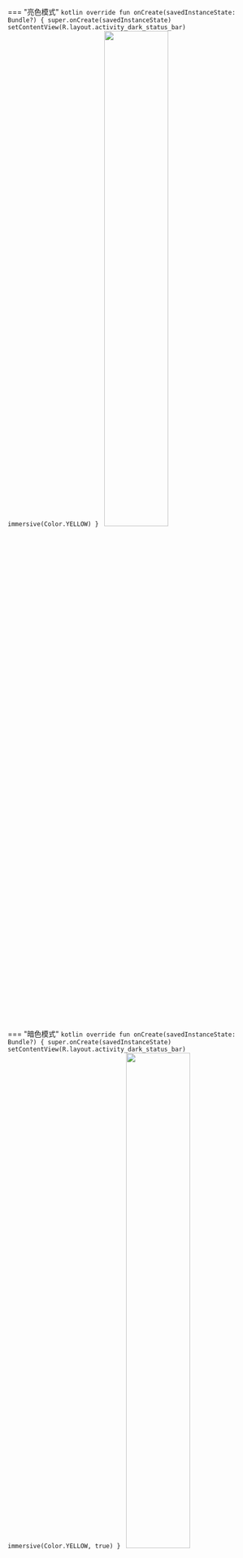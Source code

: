 === "亮色模式"
    ```kotlin
    override fun onCreate(savedInstanceState: Bundle?) {
        super.onCreate(savedInstanceState)
        setContentView(R.layout.activity_dark_status_bar)
        immersive(Color.YELLOW)
    }
    ```
    <img src="https://i.imgur.com/OV4EJIS.png" width="50%"/>

=== "暗色模式"
    ```kotlin
    override fun onCreate(savedInstanceState: Bundle?) {
        super.onCreate(savedInstanceState)
        setContentView(R.layout.activity_dark_status_bar)
        immersive(Color.YELLOW, true)
    }
    ```
    <img src="https://i.imgur.com/zzGUGWV.png" width="50%"/>


`immersive`这个函数还可以传入View进去, 就会自动使用View的背景色作为状态栏颜色.

```kotlin
class MainActivity : BaseMenuActivity() {

    override fun onCreate(savedInstanceState: Bundle?) {
        super.onCreate(savedInstanceState)
        setContentView(R.layout.activity_main)
        toolbar.inflateMenu(R.menu.menu_main)
        toolbar.setOnMenuItemClickListener { onOptionsItemSelected(it) }
        immersive(toolbar)
        // or dark status bar
        // immersive(toolbar, true)
    }
}
```
<br>

> 使用`immersive`不传入颜色值或者View就会使用透明状态栏, 状态栏会盖在视图上. 注意透明状态栏会导致键盘遮挡输入框, 这是所有透明状态栏的通病